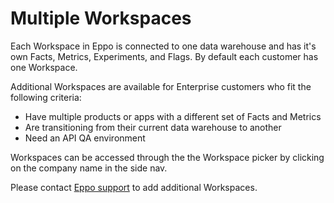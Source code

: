 # Multiple Workspaces

Each Workspace in Eppo is connected to one data warehouse and has it's own Facts, Metrics, Experiments, and Flags. By default each customer has one Workspace.

Additional Workspaces are available for Enterprise customers who fit the following criteria:
* Have multiple products or apps with a different set of Facts and Metrics
* Are transitioning from their current data warehouse to another
* Need an API QA environment

Workspaces can be accessed through the the Workspace picker by clicking on the company name in the side nav.

Please contact <a href="mailto:support@eppo.com">Eppo support</a> to add additional Workspaces.